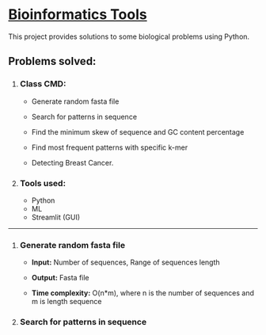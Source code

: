 # [**Bioinformatics Tools**](https://github.com/hebamuh68/Bioinformatics-Projects/tree/main/Bioinformatics%20Tools)

This project provides solutions to some biological problems using Python.

## **Problems solved:**

1. ### **Class CMD:** 

   - Generate random fasta file

   - Search for patterns in sequence

   - Find the minimum skew of sequence and GC content percentage

   - Find most frequent patterns with specific k-mer

   - Detecting Breast Cancer.

     

2. ### ****Tools used:****

   - Python
   - ML
   - Streamlit (GUI)

------

1. ### **Generate random fasta file**

   - **Input:** Number of sequences, Range of sequences length 

   - **Output:** Fasta file

   - **Time complexity:** O(n*m), where n is the number of sequences and m is length sequence



4. ### **Search for patterns in sequence**
